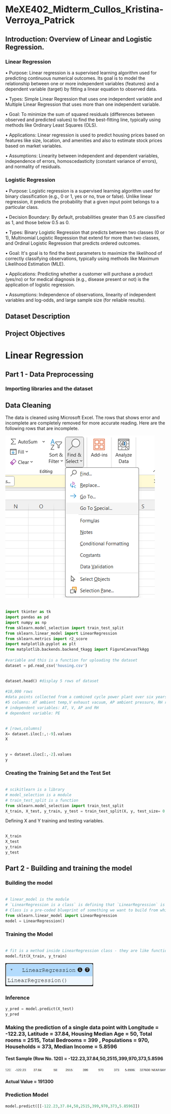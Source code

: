 # MeXE402_Midterm_Cullos_Kristina-Verroya_Patrick
## Introduction: Overview of Linear and Logistic Regression.
### Linear Regression
• Purpose: Linear regression is a supervised learning algorithm used for predicting continuous numerical outcomes. Its goal is to model the relationship between one or more independent variables (features) and a dependent variable (target) by fitting a linear equation to observed data.

• Types: Simple Linear Regression that uses one independent variable and Multiple Linear Regression that uses more than one independent variable.

• Goal: To minimize the sum of squared residuals (differences between observed and predicted values) to find the best-fitting line, typically using methods like Ordinary Least Squares (OLS).

• Applications: Linear regression is used to predict housing prices based on features like size, location, and amenities and also to estimate stock prices based on market variables.

• Assumptions: Linearity between independent and dependent variables, independence of errors, homoscedasticity (constant variance of errors), and normality of residuals.

### Logistic Regression
• Purpose: Logistic regression is a supervised learning algorithm used for binary classification (e.g., 0 or 1, yes or no, true or false). Unlike linear regression, it predicts the probability that a given input point belongs to a particular class.

• Decision Boundary: By default, probabilities greater than 0.5 are classified as 1, and those below 0.5 as 0.

• Types: Binary Logistic Regression that predicts between two classes (0 or 1), Multinomial Logistic Regression that extend for more than two classes, and Ordinal Logistic Regression that predicts ordered outcomes.

• Goal: It's goal is to find the best parameters to maximize the likelihood of correctly classifying observations, typically using methods like Maximum Likelihood Estimation (MLE).

• Applications: Predicting whether a customer will purchase a product (yes/no) or for medical diagnosis (e.g., disease present or not) is the application of logistic regression.

• Assumptions: Independence of observations, linearity of independent variables and log-odds, and large sample size (for reliable results).

## Dataset Description

## Project Objectives


  
# Linear Regression
## Part 1 - Data Preprocessing
### Importing libraries and the dataset

## Data Cleaning

The data is cleaned using Microsoft Excel. The rows that shows error and incomplete are completely removed for more accurate reading. Here are the following rows that are incomplete.


![alt text](<Image Resources/image2.png>)

```python

import tkinter as tk
import pandas as pd
import numpy as np
from sklearn.model_selection import train_test_split
from sklearn.linear_model import LinearRegression
from sklearn.metrics import r2_score
import matplotlib.pyplot as plt
from matplotlib.backends.backend_tkagg import FigureCanvasTkAgg

#variable and this is a function for uploading the dataset
dataset = pd.read_csv('housing.csv') 

```


```python

dataset.head() #display 5 rows of dataset

#10,000 rows
#data points collected from a combined cycle power plant over six years
#5 columns: AT ambient temp,V exhaust vacuum, AP ambient pressure, RH relative humdity, PE net hourly  electrical energy output
# independent variables: AT, V, AP and RH
# dependent variable: PE

```

```python

# [rows,columns]
X= dataset.iloc[:,:-9].values
X

```

```python

y = dataset.iloc[:,-2].values
y

```


### Creating the Training Set and the Test Set

```python

# scikitlearn is a library
# model_selection is a module
# train_test_split is a function
from sklearn.model_selection import train_test_split
X_train, X_test, y_train, y_test = train_test_split(X, y, test_size= 0.2,random_state=1)

```


Defining X and Y training and testing variables.

```python

X_train
X_test
y_train
y_test


```


## Part 2 - Building and training the model
### Building the model

```python

# linear_model is the module
# `LinearRegression is a class` is defining that `LinearRegression` is a class within the `linear_model` module. It indicates that `LinearRegression` is a blueprint or template for creating objects that represent linear regression models.
# Class is a pre-coded blueprint of something we want to build from which objects are created.
from sklearn.linear_model import LinearRegression
model = LinearRegression()

```

### Training the Model

```python

# fit is a method inside LinearRegression class - they are like functions.
model.fit(X_train, y_train)


```

![alt text](<Image Resources/image.png>)


### Inference

```python
y_pred = model.predict(X_test)
y_pred
```

### Making the prediction of a single data point with Longitude = -122.23, Latitude = 37.84, Housing Median Age = 50, Total rooms = 2515, Total Bedrooms = 399 , Populations = 970, Households = 373, Median Income = 5.8596

#### Test Sample (Row No. 120) = -122.23,37.84,50,2515,399,970,373,5.8596
![alt text](<Image Resources/image3.png>)


#### Actual Value = 191300


### Prediction Model

```python
model.predict([[-122.23,37.84,50,2515,399,970,373,5.8596]])
```




